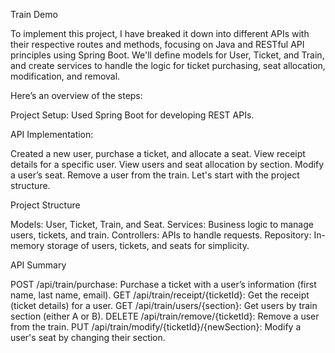 Train Demo

To implement this project, I have breaked it down into different APIs with their respective routes and methods, focusing on Java and RESTful API principles using Spring Boot. We'll define models for User, Ticket, and Train, and create services to handle the logic for ticket purchasing, seat allocation, modification, and removal.

Here’s an overview of the steps:

Project Setup: Used Spring Boot for developing REST APIs.

API Implementation:

Created a new user, purchase a ticket, and allocate a seat.
View receipt details for a specific user.
View users and seat allocation by section.
Modify a user’s seat.
Remove a user from the train.
Let's start with the project structure.

Project Structure

Models: User, Ticket, Train, and Seat.
Services: Business logic to manage users, tickets, and train.
Controllers: APIs to handle requests.
Repository: In-memory storage of users, tickets, and seats for simplicity.

API Summary

POST /api/train/purchase: Purchase a ticket with a user’s information (first name, last name, email).
GET /api/train/receipt/{ticketId}: Get the receipt (ticket details) for a user.
GET /api/train/users/{section}: Get users by train section (either A or B).
DELETE /api/train/remove/{ticketId}: Remove a user from the train.
PUT /api/train/modify/{ticketId}/{newSection}: Modify a user's seat by changing their section.
